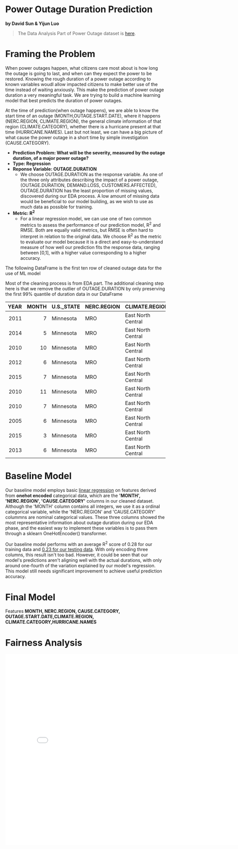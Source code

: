 # Power Outage Duration Prediction
**by David Sun & Yijun Luo**

>The Data Analysis Part of Power Outage dataset is [here](https://jackkkkkkdzk.github.io/Power-Outage-Investigation/).

# Framing the Problem
When power outages happen, what citizens care most about is how long the outage is going to last, and when can they expect the power to be restored. Knowing the rough duration of a power outage according to known variables woudl allow impacted citizens to make better use of the time instead of waiting anxiously. This make the prediction of power outage duration a very meaningful task. We are trying to build a machine learning model that best predicts the duration of power outages. 

At the time of prediction(when outage happens), we are able to know the start time of an outage (MONTH,OUTAGE.START.DATE), where it happens (NERC.REGION, CLIMATE.REGION), the general climate information of that region (CLIMATE.CATEGORY), whether there is a hurricane present at that time (HURRICANE.NAMES). Last but not least, we can have a big picture of what cause the power outage in a short time by simple investigation (CAUSE.CATEGORY).

- **Prediction Problem: What will be the severity, measured by the outage duration, of a major power outage?**
- **Type: Regression**
- **Reponse Variable: OUTAGE.DURATION**
    - We choose OUTAGE.DURATION as the response variable. As one of the three only attributes describing the impact of a power outage, (OUTAGE.DURATION, DEMAND.LOSS, CUSTOMERS.AFFECTED), OUTAGE.DURATION has the least proportion of missing values, discovered during our EDA process. A low amount of missing data would be beneficial to our model building, as we wish to use as much data as possible for training. 
- **Metric: R<sup>2</sup>**
    - For a linear regression model, we can use one of two common metrics to assess the performance of our prediction model, R<sup>2</sup> and RMSE. Both are equally valid metrics, but RMSE is often hard to interpret in relation to the original data. We choose R<sup>2</sup> as the metric to evaluate our model because it is a direct and easy-to-understand measure of how well our prediction fits the response data, ranging between [0,1], with a higher value corresponding to a higher accuracy. 

The following DataFrame is the first ten row of cleaned outage data for the use of ML model

Most of the cleaning process is from EDA part. The additional cleaning step here is that we remove the outlier of OUTAGE.DURATION by only preserving the first 99% quantile of duration data in our DataFrame

|   YEAR |   MONTH | U.S._STATE   | NERC.REGION   | CLIMATE.REGION     |   ANOMALY.LEVEL | CLIMATE.CATEGORY   | OUTAGE.START.DATE   | OUTAGE.START.TIME   | CAUSE.CATEGORY     | CAUSE.CATEGORY.DETAIL   |   HURRICANE.NAMES |   OUTAGE.DURATION |   DEMAND.LOSS.MW |   CUSTOMERS.AFFECTED |
|-------:|--------:|:-------------|:--------------|:-------------------|----------------:|:-------------------|:--------------------|:--------------------|:-------------------|:------------------------|------------------:|------------------:|-----------------:|---------------------:|
|   2011 |       7 | Minnesota    | MRO           | East North Central |            -0.3 | normal             | 2011-07-01 00:00:00 | 17:00:00            | severe weather     | nan                     |               nan |              3060 |              nan |                70000 |
|   2014 |       5 | Minnesota    | MRO           | East North Central |            -0.1 | normal             | 2014-05-11 00:00:00 | 18:38:00            | intentional attack | vandalism               |               nan |                 1 |              nan |                  nan |
|   2010 |      10 | Minnesota    | MRO           | East North Central |            -1.5 | cold               | 2010-10-26 00:00:00 | 20:00:00            | severe weather     | heavy wind              |               nan |              3000 |              nan |                70000 |
|   2012 |       6 | Minnesota    | MRO           | East North Central |            -0.1 | normal             | 2012-06-19 00:00:00 | 04:30:00            | severe weather     | thunderstorm            |               nan |              2550 |              nan |                68200 |
|   2015 |       7 | Minnesota    | MRO           | East North Central |             1.2 | warm               | 2015-07-18 00:00:00 | 02:00:00            | severe weather     | nan                     |               nan |              1740 |              250 |               250000 |
|   2010 |      11 | Minnesota    | MRO           | East North Central |            -1.4 | cold               | 2010-11-13 00:00:00 | 15:00:00            | severe weather     | winter storm            |               nan |              1860 |              nan |                60000 |
|   2010 |       7 | Minnesota    | MRO           | East North Central |            -0.9 | cold               | 2010-07-17 00:00:00 | 20:30:00            | severe weather     | tornadoes               |               nan |              2970 |              nan |                63000 |
|   2005 |       6 | Minnesota    | MRO           | East North Central |             0.2 | normal             | 2005-06-08 00:00:00 | 04:00:00            | severe weather     | thunderstorm            |               nan |              3960 |               75 |               300000 |
|   2015 |       3 | Minnesota    | MRO           | East North Central |             0.6 | warm               | 2015-03-16 00:00:00 | 07:31:00            | intentional attack | sabotage                |               nan |               155 |               20 |                 5941 |
|   2013 |       6 | Minnesota    | MRO           | East North Central |            -0.2 | normal             | 2013-06-21 00:00:00 | 17:39:00            | severe weather     | hailstorm               |               nan |              3621 |              nan |               400000 |


# Baseline Model
Our baseline model employs basic <u>linear regression</u> on features derived from **onehot encoded** categorical data, which are the **'MONTH', 'NERC.REGION', 'CAUSE.CATEGORY'** columns in our cleaned dataset. Although the 'MONTH' column contains all integers, we use it as a ordinal categorical variable, while the 'NERC.REGION' and 'CAUSE.CATEGORY' colummns are nominal categorical values. These three columns showed the most representative information about outage duration during our EDA phase, and the easiest way to implement these variables is to pass them through a sklearn OneHotEncoder() transformer. 

Our baseline model performs with an average R<sup>2</sup> score of 0.28 for our training data and <u>0.23 for our testing data</u>. With only encoding three columns, this result isn't too bad. However, it could be seen that our model's predictions aren't aligning well with the actual durations, with only around one-fourth of the variation explained by our model's regression. This model still needs significant improvement to achieve useful prediction accuracy.




# Final Model
Features **MONTH, NERC.REGION, CAUSE.CATEGORY, OUTAGE.START.DATE,CLIMATE.REGION, CLIMATE.CATEGORY,HURRICANE.NAMES**





# Fairness Analysis



<iframe src="assets/permu_test.html" width=800 height=600 frameBorder=0></iframe>

